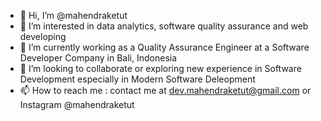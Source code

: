 - 👋 Hi, I’m @mahendraketut
- 👀 I’m interested in data analytics, software quality assurance and web developing
- 🌱 I’m currently working as a Quality Assurance Engineer at a Software Developer Company in Bali, Indonesia
- 💞️ I’m looking to collaborate or exploring new experience in Software Development especially in Modern Software Deleopment
- 📫 How to reach me : contact me at dev.mahendraketut@gmail.com or Instagram @mahendraketut

<!---
mahendraketut/mahendraketut is a ✨ special ✨ repository because its `README.md` (this file) appears on your GitHub profile.
You can click the Preview link to take a look at your changes.
--->
